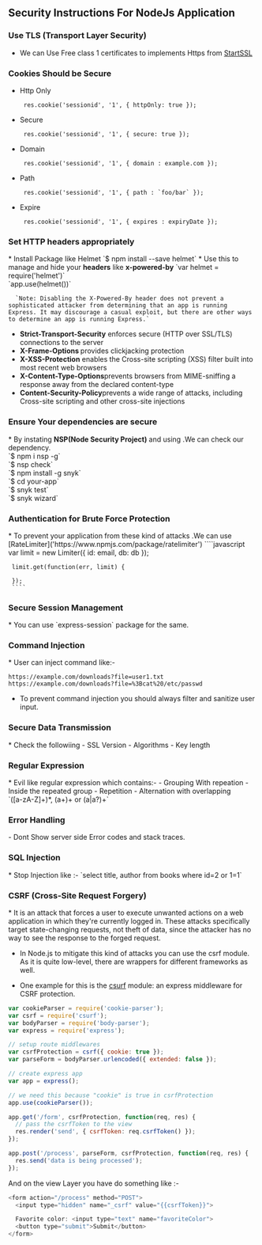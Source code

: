<h2>Security Instructions For NodeJs Application</h2>

<h3>Use TLS (Transport Layer Security)</h3>
  
  * We can Use Free class 1 certificates to implements Https from [StartSSL]('http://www.startssl.com/')

<h3>Cookies Should be Secure</h3>
   
   * Http Only
          
          res.cookie('sessionid', '1', { httpOnly: true }); 
   * Secure 
   
          res.cookie('sessionid', '1', { secure: true }); 
   * Domain
   
          res.cookie('sessionid', '1', { domain : example.com });
   * Path 
   
          res.cookie('sessionid', '1', { path : `foo/bar` });
   * Expire
    
          res.cookie('sessionid', '1', { expires : expiryDate });
      
<h3>Set HTTP headers appropriately</h3>
   * Install Package like Helmet
     `$ npm install --save helmet`
   * Use this to manage and hide your <b>headers</b> like <b>x-powered-by</b>  
     `var helmet = require('helmet')`<br>
     `app.use(helmet())`

      `Note: Disabling the X-Powered-By header does not prevent a sophisticated attacker from determining that an app is running Express. It may discourage a casual exploit, but there are other ways to determine an app is running Express.`    
   
   * <b>Strict-Transport-Security</b> enforces secure (HTTP over SSL/TLS) connections to the server
   * <b>X-Frame-Options </b> provides clickjacking protection
   * <b>X-XSS-Protection</b> enables the Cross-site scripting (XSS) filter built into most recent web browsers
   * <b>X-Content-Type-Options</b>prevents browsers from MIME-sniffing a response away from the declared content-type
   * <b>Content-Security-Policy</b>prevents a wide range of attacks, including Cross-site scripting and other cross-site injections
   
 <h3>Ensure Your dependencies are secure  </h3> 
  * By instating <b>NSP(Node Security Project)</b> and using .We can check our dependency.<br> 
   `$ npm i nsp -g`<br>
   `$ nsp check`<br>
   `$ npm install -g snyk`<br>
   `$ cd your-app`<br>
   `$ snyk test`<br>
   `$ snyk wizard`<br>
   
<h3> Authentication for Brute Force Protection</h3> 
   * To prevent your application from these kind of attacks .We can use [RateLimiter]('https://www.npmjs.com/package/ratelimiter')  
     ````javascript
     var limit = new Limiter({ id: email, db: db });
     
     limit.get(function(err, limit) {
     
     });
     ````    

<h3> Secure Session Management</h3> 
  * You can use `express-session` package for the same.

<h3> Command Injection </h3> 
  * User can inject command like:-
  
  ````
  https://example.com/downloads?file=user1.txt
  https://example.com/downloads?file=%3Bcat%20/etc/passwd
  ````
  * To prevent command injection you should always filter and sanitize user input.
  
  
<h3> Secure Data Transmission</h3> 
 * Check the followiing
   - SSL Version
   - Algorithms
   - Key length

<h3> Regular Expression </h3> 
 * Evil like regular expression which contains:-
   - Grouping With repeation
   - Inside the repeated group
     - Repetition
     - Alternation with overlapping<br>
      `([a-zA-Z]+)*, (a+)+ or (a|a?)+`
      
      
<h3> Error Handling</h3> 
   - Dont Show server side Error codes and stack traces.
   
<h3> SQL Injection</h3> 
  * Stop Injection like :-
    `select title, author from books where id=2 or 1=1`
   
<h3> CSRF (Cross-Site Request Forgery)</h3>  
  * It is an attack that forces a user to execute unwanted actions on a web application in which they're currently logged in. These attacks specifically target state-changing requests, not theft of data, since the attacker has no way to see the response to the forged request.
  
  * In Node.js to mitigate this kind of attacks you can use the csrf module. As it is quite low-level, there are wrappers for different frameworks as well.
  
  * One example for this is the [csurf](https://www.npmjs.com/package/csurf) module: an express middleware for CSRF protection.
  
  ````javascript
  var cookieParser = require('cookie-parser');  
  var csrf = require('csurf');  
  var bodyParser = require('body-parser');  
  var express = require('express');
  
  // setup route middlewares 
  var csrfProtection = csrf({ cookie: true });  
  var parseForm = bodyParser.urlencoded({ extended: false });
  
  // create express app 
  var app = express();
  
  // we need this because "cookie" is true in csrfProtection 
  app.use(cookieParser());
  
  app.get('/form', csrfProtection, function(req, res) {  
    // pass the csrfToken to the view 
    res.render('send', { csrfToken: req.csrfToken() });
  });
  
  app.post('/process', parseForm, csrfProtection, function(req, res) {  
    res.send('data is being processed');
  });
  ````
  
  
  And on the view Layer you have do something like :-
  
  ````javascript
  <form action="/process" method="POST">  
    <input type="hidden" name="_csrf" value="{{csrfToken}}">
  
    Favorite color: <input type="text" name="favoriteColor">
    <button type="submit">Submit</button>
  </form> 
  ````